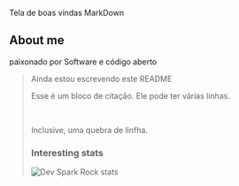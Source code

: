Tela de boas vindas MarkDown 

## About me 


paixonado por Software e código aberto
<blockquote>
 <p>Ainda estou escrevendo este README </p>
    Esse é um bloco de citação.
    Ele pode ter várias linhas.
  </p><br>
  <p>Inclusive, uma quebra de linfha.</p
</blockquote>


### Interesting stats

![Dev Spark Rock stats](https://github-readme-stats.vercel.app/api?username=DevSparkRock&show_icons=true)
